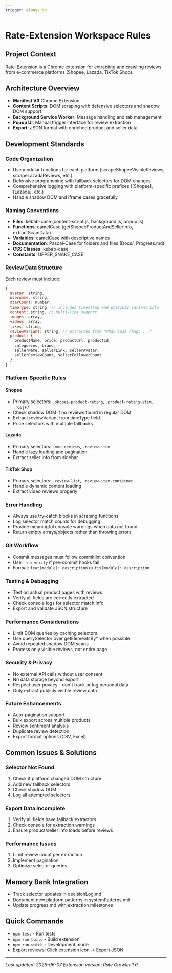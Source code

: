 ```yaml
---
trigger: always_on
---
```


# Rate-Extension Workspace Rules

## Project Context
Rate-Extension is a Chrome extension for extracting and crawling reviews from e-commerce platforms (Shopee, Lazada, TikTok Shop).

## Architecture Overview
- **Manifest V3** Chrome Extension
- **Content Scripts**: DOM scraping with defensive selectors and shadow DOM support
- **Background Service Worker**: Message handling and tab management
- **Popup UI**: Manual trigger interface for review extraction
- **Export**: JSON format with enriched product and seller data

## Development Standards

### Code Organization
- Use modular functions for each platform (scrapeShopeeVisibleReviews, scrapeLazadaReviews, etc.)
- Defensive programming with fallback selectors for DOM changes
- Comprehensive logging with platform-specific prefixes ([Shopee], [Lazada], etc.)
- Handle shadow DOM and iframe cases gracefully

### Naming Conventions
- **Files**: kebab-case (content-script.js, background.js, popup.js)
- **Functions**: camelCase (getShopeeProductAndSellerInfo, extractScamData)
- **Variables**: camelCase with descriptive names
- **Documentation**: Pascal-Case for folders and files (Docs/, Progress.md)
- **CSS Classes**: kebab-case
- **Constants**: UPPER_SNAKE_CASE

### Review Data Structure
Each review must include:
```javascript
{
  avatar: string,
  username: string,
  starCount: number,
  timeType: string, // includes timestamp and possibly variant info
  content: string, // multi-line support
  images: array,
  videos: array,
  likes: string,
  reviewVariant: string, // extracted from "Phân loại hàng: ..."
  product: {
    productName, price, productUrl, productId,
    categories, brand,
    sellerName, sellerLink, sellerAvatar, 
    sellerReviewCount, sellerFollowerCount
  }
}
```

### Platform-Specific Rules

#### Shopee
- Primary selectors: `.shopee-product-rating`, `.product-rating-item`, `.rG6jF7`
- Check shadow DOM if no reviews found in regular DOM
- Extract reviewVariant from timeType field
- Price selectors with multiple fallbacks

#### Lazada
- Primary selectors: `.mod-reviews`, `.review-item`
- Handle lazy loading and pagination
- Extract seller info from sidebar

#### TikTok Shop
- Primary selectors: `.review-list`, `.review-item-container`
- Handle dynamic content loading
- Extract video reviews properly

### Error Handling
- Always use try-catch blocks in scraping functions
- Log selector match counts for debugging
- Provide meaningful console warnings when data not found
- Return empty arrays/objects rather than throwing errors

### Git Workflow
- Commit messages must follow commitlint convention
- Use `--no-verify` if pre-commit hooks fail
- Format: `feat(module): description` or `fix(module): description`

### Testing & Debugging
- Test on actual product pages with reviews
- Verify all fields are correctly extracted
- Check console logs for selector match info
- Export and validate JSON structure

### Performance Considerations
- Limit DOM queries by caching selectors
- Use querySelector over getElementsBy* when possible
- Avoid repeated shadow DOM scans
- Process only visible reviews, not entire page

### Security & Privacy
- No external API calls without user consent
- No data storage beyond export
- Respect user privacy - don't track or log personal data
- Only extract publicly visible review data

### Future Enhancements
- Auto-pagination support
- Bulk export across multiple products
- Review sentiment analysis
- Duplicate review detection
- Export format options (CSV, Excel)

## Common Issues & Solutions

### Selector Not Found
1. Check if platform changed DOM structure
2. Add new fallback selectors
3. Check shadow DOM
4. Log all attempted selectors

### Export Data Incomplete
1. Verify all fields have fallback extractors
2. Check console for extraction warnings
3. Ensure product/seller info loads before reviews

### Performance Issues
1. Limit review count per extraction
2. Implement pagination
3. Optimize selector queries

## Memory Bank Integration
- Track selector updates in decisionLog.md
- Document new platform patterns in systemPatterns.md
- Update progress.md with extraction milestones

## Quick Commands
- `npm test` - Run tests
- `npm run build` - Build extension
- `npm run watch` - Development mode
- Export reviews: Click extension icon → Export JSON

---
*Last updated: 2025-06-07*
*Extension version: Rate Crawler 1.0*
